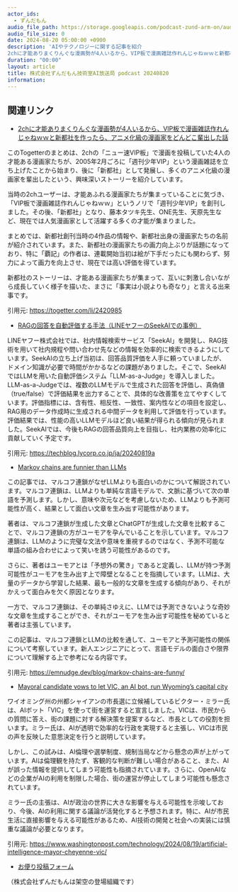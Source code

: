 ```yaml
---
actor_ids:
  - ずんだもん
audio_file_path: https://storage.googleapis.com/podcast-zund-arm-on/audio/株式会社ずんだもん技術室AI放送局_podcast_20240820.mp3
audio_file_size: 0
date: 2024-08-20 05:00:00 +0900
description: 'AIやテクノロジーに関する記事を紹介  
2chに才能ありまくりんぐな漫画勢が4人いるから、VIP板で漫画雑誌作れんじゃねｗｗと新都社を作ったら、アニメ化級の漫画家をどんどこ輩出した話、RAGの回答を自動評価する手法（LINEヤフーのSeekAIでの事例）、Markov chains are funnier than LLMs、Mayoral candidate vows to let VIC, an AI bot, run Wyoming’s capital city'
duration: "00:00"
layout: article
title: 株式会社ずんだもん技術室AI放送局 podcast 20240820
information: 
---
```


## 関連リンク


- [2chに才能ありまくりんぐな漫画勢が4人いるから、VIP板で漫画雑誌作れんじゃねｗｗと新都社を作ったら、アニメ化級の漫画家をどんどこ輩出した話](https://togetter.com/li/2420985)  


このTogetterのまとめは、2chの「ニュー速VIP板」で漫画を投稿していた4人の才能ある漫画家たちが、2005年2月ごろに「週刊少年VIP」という漫画雑誌を立ち上げたことから始まり、後に「新都社」として発展し、多くのアニメ化級の漫画家を輩出したという、興味深いストーリーを紹介しています。

当時の2chユーザーは、才能あふれる漫画家たちが集まっていることに気づき、「VIP板で漫画雑誌作れんじゃねｗｗ」というノリで「週刊少年VIP」を創刊しました。その後、「新都社」となり、藤本タツキ先生、ONE先生、天原先生など、現在では人気漫画家として活躍する多くの才能が集まりました。

まとめでは、新都社創刊当時の4作品の情報や、新都社出身の漫画家たちの名前が紹介されています。また、新都社の漫画家たちの画力向上ぶりが話題になっており、特に「覇記」の作者は、連載開始当初は絵が下手だったにも関わらず、努力によって画力を向上させ、現在では高い評価を得ています。

新都社のストーリーは、才能ある漫画家たちが集まって、互いに刺激し合いながら成長していく様子を描いた、まさに「事実は小説よりも奇なり」と言える出来事です。 


引用元: https://togetter.com/li/2420985


- [RAGの回答を自動評価する手法（LINEヤフーのSeekAIでの事例）](https://techblog.lycorp.co.jp/ja/20240819a)  


LINEヤフー株式会社では、社内情報検索サービス「SeekAI」を開発し、RAG技術を用いて社内規程や問い合わせ先などの情報を効率的に検索できるようにしています。SeekAIの立ち上げ当初は、回答品質評価を人手に頼っていましたが、ドメイン知識が必要で時間がかかるなどの課題がありました。そこで、SeekAIではLLMを用いた自動評価システム「LLM-as-a-Judge」を導入しました。LLM-as-a-Judgeでは、複数のLLMモデルで生成された回答を評価し、真偽値（true/false）で評価結果を出力することで、具体的な改善策を立てやすくしています。評価指標には、含有性、相反性、一致性、案内性などの項目を設定し、RAG用のデータ作成時に生成される中間データを利用して評価を行っています。評価結果では、性能の高いLLMモデルほど良い結果が得られる傾向が見られました。SeekAIでは、今後もRAGの回答品質向上を目指し、社内業務の効率化に貢献していく予定です。 


引用元: https://techblog.lycorp.co.jp/ja/20240819a


- [Markov chains are funnier than LLMs](https://emnudge.dev/blog/markov-chains-are-funny/)  


この記事では、マルコフ連鎖がなぜLLMよりも面白いのかについて解説されています。マルコフ連鎖は、LLMよりも単純な言語モデルで、文脈に基づいて次の単語を予測します。しかし、意味や次元などを考慮しないため、LLMよりも予測可能性が高く、結果として面白い文章を生み出す可能性があります。

著者は、マルコフ連鎖が生成した文章とChatGPTが生成した文章を比較することで、マルコフ連鎖の方がユーモアを孕んでいることを示しています。マルコフ連鎖は、LLMのように完璧な文法や意味を重視するのではなく、予測不可能な単語の組み合わせによって笑いを誘う可能性があるのです。

さらに、著者はユーモアとは「予想外の驚き」であると定義し、LLMが持つ予測可能性がユーモアを生み出す上で障壁となることを指摘しています。LLMは、大量のデータから学習した結果、最も一般的な文章を生成する傾向があり、それがかえって面白みを欠く原因となります。

一方で、マルコフ連鎖は、その単純さゆえに、LLMでは予測できないような奇妙な文章を生成することができ、それがユーモアを生み出す可能性を秘めていると著者は主張しています。

この記事は、マルコフ連鎖とLLMの比較を通して、ユーモアと予測可能性の関係について考察しています。新人エンジニアにとって、言語モデルの面白さや限界について理解する上で参考になる内容です。 


引用元: https://emnudge.dev/blog/markov-chains-are-funny/


- [Mayoral candidate vows to let VIC, an AI bot, run Wyoming’s capital city](https://www.washingtonpost.com/technology/2024/08/19/artificial-intelligence-mayor-cheyenne-vic/)  


ワイオミング州の州都シャイアンの市長選に立候補しているビクター・ミラー氏は、AIボット「VIC」を使って街を運営すると宣言しました。VICは、市民からの質問に答え、街の課題に対する解決策を提案するなど、市長としての役割を担います。ミラー氏は、AIが透明で効率的な行政を実現すると主張し、VICは市民の声を反映した意思決定を行うと説明しています。

しかし、この試みは、AI倫理や選挙制度、規制当局などから懸念の声が上がっています。AIは倫理観を持たず、客観的な判断が難しい場合があること、また、AIが誤った情報を提供してしまう可能性も指摘されています。さらに、OpenAIなどの企業がAIの利用を制限した場合、街の運営が停止してしまう可能性も懸念されています。

ミラー氏の主張は、AIが政治の世界に大きな影響を与える可能性を示唆しており、今後、AIの利用に関する議論が活発化すると予想されます。特に、AIが市民生活に直接影響を与える可能性があるため、AI技術の開発と社会への実装には慎重な議論が必要となります。 


引用元: https://www.washingtonpost.com/technology/2024/08/19/artificial-intelligence-mayor-cheyenne-vic/



- [お便り投稿フォーム](https://forms.gle/ffg4JTfqdiqK62qf9)

（株式会社ずんだもんは架空の登場組織です）
